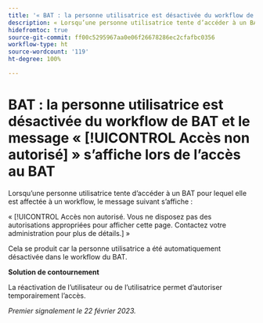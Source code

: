 ```yaml
---
title: '« BAT : la personne utilisatrice est désactivée du workflow de BAT et le message Accès non autorisé s’affiche lors de l’accès au BAT »'
description: « Lorsqu’une personne utilisatrice tente d’accéder à un BAT pour lequel elle est affectée à un workflow, le message Accès non autorisé s’affiche. »
hidefromtoc: true
source-git-commit: ff00c5295967aa0e06f26678286ec2cfafbc0356
workflow-type: ht
source-wordcount: '119'
ht-degree: 100%

---
```



# BAT : la personne utilisatrice est désactivée du workflow de BAT et le message « [!UICONTROL Accès non autorisé] » s’affiche lors de l’accès au BAT

<!--This is on both the WF and WFP TOCs-->

Lorsqu’une personne utilisatrice tente d’accéder à un BAT pour lequel elle est affectée à un workflow, le message suivant s’affiche :

« [!UICONTROL Accès non autorisé. Vous ne disposez pas des autorisations appropriées pour afficher cette page. Contactez votre administration pour plus de détails.] »

Cela se produit car la personne utilisatrice a été automatiquement désactivée dans le workflow du BAT.

**Solution de contournement**

La réactivation de l’utilisateur ou de l’utilisatrice permet d’autoriser temporairement l’accès.

_Premier signalement le 22 février 2023._

